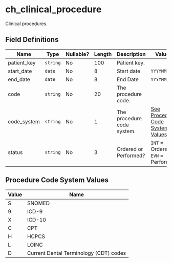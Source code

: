 # ch_clinical_procedure

Clinical procedures.

## Field Definitions

| Name | Type | Nullable? | Length | Description | Values |
| --- | --- | --- | --- | --- | --- |
| patient_key | `string` | No | 100 | Patient key. |  |
| start_date | `date` | No | 8 | Start date | `YYYYMMDD` |
| end_date | `date` | No | 8 | End Date | `YYYYMMDD` |
| code | `string` | No | 20 | The procedure code. |  |
| code_system | `string` | No | 1 | The procedure code system. | [See Procedure Code System Values](/data-model/inbound/ch_clinical_procedure#procedure-code-system-values) |
| status | `string` | No | 3 | Ordered or Performed? | `INT` = Ordered, `EVN` = Performed |

## Procedure Code System Values

| Value | Name |
| --- | --- |
| S | SNOMED |
| 9 | ICD-9 |
| X | ICD-10 |
| C | CPT |
| H | HCPCS |
| L | LOINC |
| D | Current Dental Terminology (CDT) codes |